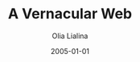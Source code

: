 ---
title: A Vernacular Web
author: Olia Lialina
link: "http://art.teleportacia.org/observation/vernacular/"
date: 2005-01-01
---